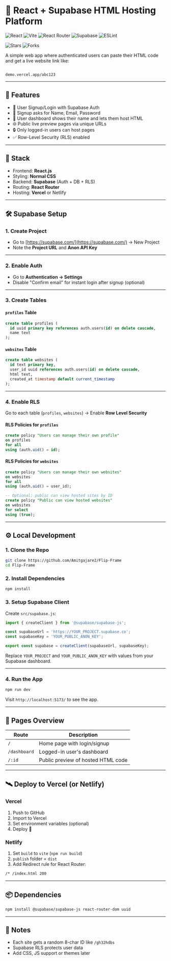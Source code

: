 # 🧪 React + Supabase HTML Hosting Platform

<!-- Tech stack -->
![React](https://img.shields.io/badge/React-🟦-61DAFB?logo=react&logoColor=white&label=)
![Vite](https://img.shields.io/badge/Vite-646CFF?logo=vite&logoColor=white&label=)
![React Router](https://img.shields.io/badge/React%20Router-CA4245?logo=reactrouter&logoColor=white&label=)
![Supabase](https://img.shields.io/badge/Supabase-3ECF8E?logo=supabase&logoColor=white&label=)
![ESLint](https://img.shields.io/badge/ESLint-4B32C3?logo=eslint&logoColor=white&label=)

![Stars](https://img.shields.io/github/stars/Amitgajare2/Flip-Frame?style=social)
![Forks](https://img.shields.io/github/forks/Amitgajare2/Flip-Frame?style=social)


A simple web app where authenticated users can paste their HTML code and get a live website link like:

```

demo.vercel.app/abc123

````

---

## 🚀 Features

- 🔐 User Signup/Login with Supabase Auth
- 🙋 Signup asks for Name, Email, Password
- 🧾 User dashboard shows their name and lets them host HTML
- 🌐 Public live preview pages via unique URLs
- 🔒 Only logged-in users can host pages
- ✅ Row-Level Security (RLS) enabled

---

## 🧩 Stack

- Frontend: **React.js**
- Styling: **Normal CSS**
- Backend: **Supabase** (Auth + DB + RLS)
- Routing: **React Router**
- Hosting: **Vercel** or Netlify

---

## 🛠 Supabase Setup

### 1. Create Project

- Go to [https://supabase.com/](https://supabase.com/) → New Project
- Note the **Project URL** and **Anon API Key**

---

### 2. Enable Auth

- Go to **Authentication → Settings**
- Disable "Confirm email" for instant login after signup (optional)

---

### 3. Create Tables

#### `profiles` Table

```sql
create table profiles (
  id uuid primary key references auth.users(id) on delete cascade,
  name text
);
````

#### `websites` Table

```sql
create table websites (
  id text primary key,
  user_id uuid references auth.users(id) on delete cascade,
  html text,
  created_at timestamp default current_timestamp
);
```

---

### 4. Enable RLS

Go to each table (`profiles`, `websites`) → Enable **Row Level Security**

#### RLS Policies for `profiles`

```sql
create policy "Users can manage their own profile"
on profiles
for all
using (auth.uid() = id);
```

#### RLS Policies for `websites`

```sql
create policy "Users can manage their own websites"
on websites
for all
using (auth.uid() = user_id);

-- Optional: public can view hosted sites by ID
create policy "Public can view hosted websites"
on websites
for select
using (true);
```

---

## ⚙️ Local Development

### 1. Clone the Repo

```bash
git clone https://github.com/Amitgajare2/Flip-Frame
cd Flip-Frame
```

### 2. Install Dependencies

```bash
npm install
```

### 3. Setup Supabase Client

Create `src/supabase.js`:

```js
import { createClient } from '@supabase/supabase-js';

const supabaseUrl = 'https://YOUR_PROJECT.supabase.co';
const supabaseKey = 'YOUR_PUBLIC_ANON_KEY';

export const supabase = createClient(supabaseUrl, supabaseKey);
```

Replace `YOUR_PROJECT` and `YOUR_PUBLIC_ANON_KEY` with values from your Supabase dashboard.

---

### 4. Run the App

```bash
npm run dev
```

Visit `http://localhost:5173/` to see the app.

---

## 🧪 Pages Overview

| Route        | Description                        |
| ------------ | ---------------------------------- |
| `/`          | Home page with login/signup        |
| `/dashboard` | Logged-in user's dashboard         |
| `/:id`       | Public preview of hosted HTML code |

---

## 🛰 Deploy to Vercel (or Netlify)

### Vercel

1. Push to GitHub
2. Import to Vercel
3. Set environment variables (optional)
4. Deploy 🎉

### Netlify

1. Set `build` to `vite` (`npm run build`)
2. `publish` folder = `dist`
3. Add Redirect rule for React Router:

```txt
/* /index.html 200
```

---

## 📦 Dependencies

```bash
npm install @supabase/supabase-js react-router-dom uuid
```

---

## 📌 Notes

* Each site gets a random 8-char ID like `/gh32hdbs`
* Supabase RLS protects user data
* Add CSS, JS support or themes later





